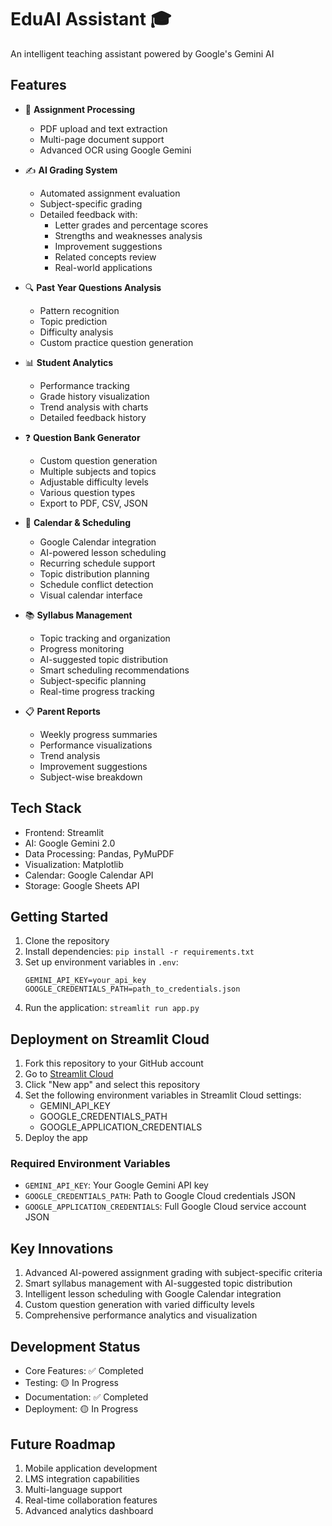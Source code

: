 # EduAI Assistant 🎓

An intelligent teaching assistant powered by Google's Gemini AI

## Features

- 📝 **Assignment Processing**
  - PDF upload and text extraction
  - Multi-page document support
  - Advanced OCR using Google Gemini

- ✍️ **AI Grading System**
  - Automated assignment evaluation
  - Subject-specific grading
  - Detailed feedback with:
    - Letter grades and percentage scores
    - Strengths and weaknesses analysis
    - Improvement suggestions
    - Related concepts review
    - Real-world applications

- 🔍 **Past Year Questions Analysis**
  - Pattern recognition
  - Topic prediction
  - Difficulty analysis
  - Custom practice question generation

- 📊 **Student Analytics**
  - Performance tracking
  - Grade history visualization
  - Trend analysis with charts
  - Detailed feedback history

- ❓ **Question Bank Generator**
  - Custom question generation
  - Multiple subjects and topics
  - Adjustable difficulty levels
  - Various question types
  - Export to PDF, CSV, JSON

- 📅 **Calendar & Scheduling**
  - Google Calendar integration
  - AI-powered lesson scheduling
  - Recurring schedule support
  - Topic distribution planning
  - Schedule conflict detection
  - Visual calendar interface

- 📚 **Syllabus Management**
  - Topic tracking and organization
  - Progress monitoring
  - AI-suggested topic distribution
  - Smart scheduling recommendations
  - Subject-specific planning
  - Real-time progress tracking

- 📋 **Parent Reports**
  - Weekly progress summaries
  - Performance visualizations
  - Trend analysis
  - Improvement suggestions
  - Subject-wise breakdown

## Tech Stack
- Frontend: Streamlit
- AI: Google Gemini 2.0
- Data Processing: Pandas, PyMuPDF
- Visualization: Matplotlib
- Calendar: Google Calendar API
- Storage: Google Sheets API

## Getting Started

1. Clone the repository
2. Install dependencies: `pip install -r requirements.txt`
3. Set up environment variables in `.env`:
   ```
   GEMINI_API_KEY=your_api_key
   GOOGLE_CREDENTIALS_PATH=path_to_credentials.json
   ```
4. Run the application: `streamlit run app.py`

## Deployment on Streamlit Cloud

1. Fork this repository to your GitHub account
2. Go to [Streamlit Cloud](https://streamlit.io/cloud)
3. Click "New app" and select this repository
4. Set the following environment variables in Streamlit Cloud settings:
   - GEMINI_API_KEY
   - GOOGLE_CREDENTIALS_PATH
   - GOOGLE_APPLICATION_CREDENTIALS
5. Deploy the app

### Required Environment Variables

- `GEMINI_API_KEY`: Your Google Gemini API key
- `GOOGLE_CREDENTIALS_PATH`: Path to Google Cloud credentials JSON
- `GOOGLE_APPLICATION_CREDENTIALS`: Full Google Cloud service account JSON

## Key Innovations
1. Advanced AI-powered assignment grading with subject-specific criteria
2. Smart syllabus management with AI-suggested topic distribution
3. Intelligent lesson scheduling with Google Calendar integration
4. Custom question generation with varied difficulty levels
5. Comprehensive performance analytics and visualization

## Development Status
- Core Features: ✅ Completed
- Testing: 🟡 In Progress
- Documentation: ✅ Completed
- Deployment: 🟡 In Progress

## Future Roadmap
1. Mobile application development
2. LMS integration capabilities
3. Multi-language support
4. Real-time collaboration features
5. Advanced analytics dashboard